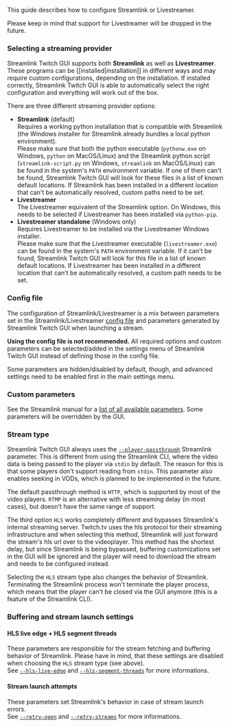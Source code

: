 This guide describes how to configure Streamlink or Livestreamer.

Please keep in mind that support for Livestreamer will be dropped in the future.


### Selecting a streaming provider

Streamlink Twitch GUI supports both **Streamlink** as well as **Livestreamer**.  
These programs can be [[installed|installation]] in different ways and may require custom configurations, depending on the installation. If installed correctly, Streamlink Twitch GUI is able to automatically select the right configuration and everything will work out of the box.

There are three different streaming provider options:

- **Streamlink** (default)  
  Requires a working python installation that is compatible with Streamlink (the Windows installer for Streamlink already bundles a local python environment).  
  Please make sure that both the python executable (`pythonw.exe` on Windows, `python` on MacOS/Linux) and the Streamlink python script (`streamlink-script.py` on Windows, `streamlink` on MacOS/Linux) can be found in the system's `PATH` environment variable. If one of them can't be found, Streamlink Twitch GUI will look for these files in a list of known default locations. If Streamlink has been installed in a different location that can't be automatically resolved, custom paths need to be set.
- **Livestreamer**  
  The Livestreamer equivalent of the Streamlink option. On Windows, this needs to be selected if Livestreamer has been installed via `python-pip`.
- **Livestreamer standalone** (Windows only)  
  Requires Livestreamer to be installed via the Livestreamer Windows installer.  
  Please make sure that the Livestreamer executable (`livestreamer.exe`) can be found in the system's `PATH` environment variable. If it can't be found, Streamlink Twitch GUI will look for this file in a list of known default locations. If Livestreamer has been installed in a different location that can't be automatically resolved, a custom path needs to be set.


### Config file

The configuration of Streamlink/Livestreamer is a mix between parameters set in the Streamlink/Livestreamer [config file][config-file] and parameters generated by Streamlink Twitch GUI when launching a stream.

**Using the config file is not recommended.** All required options and custom parameters can be selected/added in the settings menu of Streamlink Twitch GUI instead of defining those in the config file.

Some parameters are hidden/disabled by default, though, and advanced settings need to be enabled first in the main settings menu.


### Custom parameters

See the Streamlink manual for a [list of all available parameters][streamlink-manual]. Some parameters will be overridden by the GUI.


### Stream type

Streamlink Twitch GUI always uses the [`--player-passthrough`][player-passthrough] Streamlink parameter. This is different from using the Streamlink CLI, where the video data is being passed to the player via `stdin` by default. The reason for this is that some players don't support reading from `stdin`. This parameter also enables seeking in VODs, which is planned to be implemented in the future.

The default passthrough method is `HTTP`, which is supported by most of the video players. `RTMP` is an alternative with less streaming delay (in most cases), but doesn't have the same range of support.

The third option `HLS` works completely different and bypasses Streamlink's internal streaming server. Twitch.tv uses the hls protocol for their streaming infrastructure and when selecting this method, Streamlink will just forward the stream's hls url over to the videoplayer. This method has the shortest delay, but since Streamlink is being bypassed, buffering customizations set in the GUI will be ignored and the player will need to download the stream and needs to be configured instead.

Selecting the `HLS` stream type also changes the behavior of Streamlink. Terminating the Streamlink process won't terminate the player process, which means that the player can't be closed via the GUI anymore (this is a feature of the Streamlink CLI).


### Buffering and stream launch settings

#### HLS live edge + HLS segment threads

These parameters are responsible for the stream fetching and buffering behavior of Streamlink. Please have in mind, that these settings are disabled when choosing the `HLS` stream type (see above).  
See [`--hls-live-edge`][hls-live-edge] and [`--hls-segment-threads`][hls-segment-threads] for more informations.

#### Stream launch attempts

These parameters set Streamlink's behavior in case of stream launch errors.  
See [`--retry-open`][retry-open] and [`--retry-streams`][retry-streams] for more informations.


[config-file]: https://streamlink.github.io/cli.html#configuration-file "Streamlink config file"
[streamlink-manual]: https://streamlink.github.io/cli.html#command-line-usage "List of all Streamlink parameters"
[player-passthrough]: https://streamlink.github.io/cli.html#cmdoption--player-passthrough "--player-passthrough parameter"
[hls-live-edge]: https://streamlink.github.io/cli.html#cmdoption--hls-live-edge "--hls-live-edge parameter"
[hls-segment-threads]: https://streamlink.github.io/cli.html#cmdoption--hls-segment-threads "--hls-segment-threads parameter"
[retry-open]: https://streamlink.github.io/cli.html#cmdoption--retry-open "--retry-open parameter"
[retry-streams]: https://streamlink.github.io/cli.html#cmdoption--retry-streams "--retry-streams parameter"
